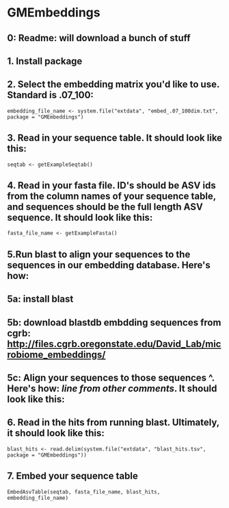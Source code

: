 # GMEmbeddings

## 0: Readme: will download a bunch of stuff

## 1. Install package

## 2. Select the embedding matrix you'd like to use. Standard is .07_100: 
```
embedding_file_name <- system.file("extdata", "embed_.07_100dim.txt", package = "GMEmbeddings")
```

## 3. Read in your sequence table. It should look like this:
```
seqtab <- getExampleSeqtab()
```

## 4. Read in your fasta file. ID's should be ASV ids from the column names of your sequence table, and sequences should be the full length ASV sequence. It should look like this:
```
fasta_file_name <- getExampleFasta()
```

## 5.Run blast to align your sequences to the sequences in our embedding database. Here's how:
## 5a: install blast
## 5b: download blastdb embdding sequences from cgrb: http://files.cgrb.oregonstate.edu/David_Lab/microbiome_embeddings/
## 5c: Align your sequences to those sequences ^. Here's how: *line from other comments*. It should look like this:


## 6. Read in the hits from running blast. Ultimately, it should look like this: 
```
blast_hits <- read.delim(system.file("extdata", "blast_hits.tsv", package = "GMEmbeddings"))
```

## 7. Embed your sequence table
```
EmbedAsvTable(seqtab, fasta_file_name, blast_hits, embedding_file_name)
```
